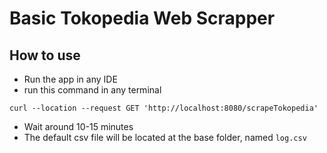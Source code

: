 # Basic Tokopedia Web Scrapper
## How to use
* Run the app in any IDE
* run this command in any terminal
```
curl --location --request GET 'http://localhost:8080/scrapeTokopedia'
```
* Wait around 10-15 minutes
* The default csv file will be located at the base folder, named `log.csv`
